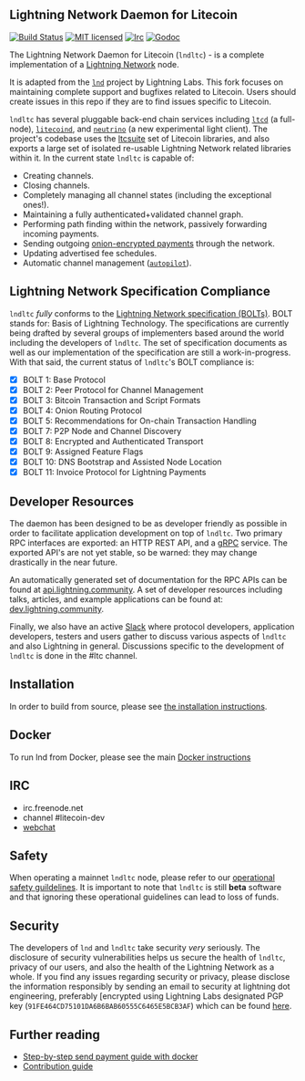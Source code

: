 ## Lightning Network Daemon for Litecoin

[![Build Status](https://img.shields.io/travis/lightningnetwork/lnd.svg)](https://travis-ci.org/ltcsuite/lnd)
[![MIT licensed](https://img.shields.io/badge/license-MIT-blue.svg)](https://github.com/ltcsuite/lnd/blob/master/LICENSE)
[![Irc](https://img.shields.io/badge/chat-on%20freenode-brightgreen.svg)](https://webchat.freenode.net/?channels=lnd)
[![Godoc](https://godoc.org/github.com/ltcsuite/lnd?status.svg)](https://godoc.org/github.com/ltcsuite/lnd)

The Lightning Network Daemon for Litecoin (`lndltc`) - is a complete implementation of a
[Lightning Network](https://lightning.network) node. 

It is adapted from the
[`lnd`](https://github.com/lightningnetwork/lnd) project by Lightning Labs. This fork
focuses on maintaining complete support and bugfixes related to Litecoin. Users should create issues in this repo if
they are to find issues specific to Litecoin.

`lndltc` has several pluggable back-end
chain services including [`ltcd`](https://github.com/ltcsuite/ltcd) (a
full-node), [`litecoind`](https://github.com/litecoin-project/litecoin), and
[`neutrino`](https://github.com/ltcsuite/neutrino) (a new experimental light client). The project's codebase uses the
[ltcsuite](https://github.com/ltcsuite/) set of Litecoin libraries, and also
exports a large set of isolated re-usable Lightning Network related libraries
within it. In the current state `lndltc` is capable of:

- Creating channels.
- Closing channels.
- Completely managing all channel states (including the exceptional ones!).
- Maintaining a fully authenticated+validated channel graph.
- Performing path finding within the network, passively forwarding incoming payments.
- Sending outgoing [onion-encrypted payments](https://github.com/ltcsuite/lightning-onion)
  through the network.
- Updating advertised fee schedules.
- Automatic channel management ([`autopilot`](https://github.com/ltcsuite/lnd/tree/master/autopilot)).

## Lightning Network Specification Compliance

`lndltc` _fully_ conforms to the [Lightning Network specification
(BOLTs)](https://github.com/lightningnetwork/lightning-rfc). BOLT stands for:
Basis of Lightning Technology. The specifications are currently being drafted
by several groups of implementers based around the world including the
developers of `lndltc`. The set of specification documents as well as our
implementation of the specification are still a work-in-progress. With that
said, the current status of `lndltc`'s BOLT compliance is:

- [x] BOLT 1: Base Protocol
- [x] BOLT 2: Peer Protocol for Channel Management
- [x] BOLT 3: Bitcoin Transaction and Script Formats
- [x] BOLT 4: Onion Routing Protocol
- [x] BOLT 5: Recommendations for On-chain Transaction Handling
- [x] BOLT 7: P2P Node and Channel Discovery
- [x] BOLT 8: Encrypted and Authenticated Transport
- [x] BOLT 9: Assigned Feature Flags
- [x] BOLT 10: DNS Bootstrap and Assisted Node Location
- [x] BOLT 11: Invoice Protocol for Lightning Payments

## Developer Resources

The daemon has been designed to be as developer friendly as possible in order
to facilitate application development on top of `lndltc`. Two primary RPC
interfaces are exported: an HTTP REST API, and a [gRPC](https://grpc.io/)
service. The exported API's are not yet stable, so be warned: they may change
drastically in the near future.

An automatically generated set of documentation for the RPC APIs can be found
at [api.lightning.community](https://api.lightning.community). A set of developer
resources including talks, articles, and example applications can be found at:
[dev.lightning.community](https://dev.lightning.community).

Finally, we also have an active
[Slack](https://lightning.engineering/slack.html) where protocol developers, application developers, testers and users gather to
discuss various aspects of `lndltc` and also Lightning in general. Discussions specific to the development of `lndltc` is done
in the #ltc channel.

## Installation

In order to build from source, please see [the installation
instructions](docs/INSTALL.md).

## Docker
  To run lnd from Docker, please see the main [Docker instructions](docs/DOCKER.md)

## IRC

- irc.freenode.net
- channel #litecoin-dev
- [webchat](https://webchat.freenode.net/?channels=litecoin-dev)

## Safety

When operating a mainnet `lndltc` node, please refer to our [operational safety
guildelines](docs/safety.md). It is important to note that `lndltc` is still
**beta** software and that ignoring these operational guidelines can lead to
loss of funds.

## Security

The developers of `lnd` and `lndltc` take security _very_ seriously. The disclosure of
security vulnerabilities helps us secure the health of `lndltc`, privacy of our
users, and also the health of the Lightning Network as a whole. If you find
any issues regarding security or privacy, please disclose the information
responsibly by sending an email to security at lightning dot engineering,
preferably [encrypted using Lightning Labs designated PGP key
(`91FE464CD75101DA6B6BAB60555C6465E5BCB3AF`) which can be found
[here](https://gist.githubusercontent.com/Roasbeef/6fb5b52886183239e4aa558f83d085d3/raw/5ef96c426e3cf20a2443dc9d3c7d6877576da9ca/security@lightning.engineering).

## Further reading

- [Step-by-step send payment guide with docker](https://github.com/ltcsuite/lnd/tree/master/docker)
- [Contribution guide](https://github.com/ltcsuite/lnd/blob/master/docs/code_contribution_guidelines.md)
